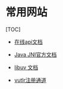 # 常用网站

[TOC]

- [在线api文档](http://tool.oschina.net/apidocs)

- [Java JNI官方文档](https://docs.oracle.com/javase/8/docs/technotes/guides/jni/spec/design.html)

- [libuv 文档](http://docs.libuv.org/en/v1.x/async.html)

- [vutlr注册通道](https://www.vultr.com/promo25b)